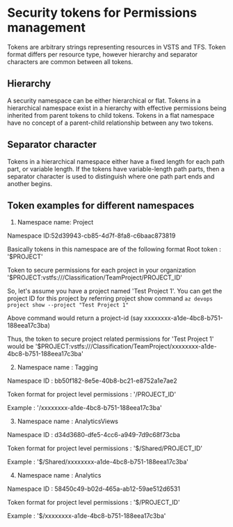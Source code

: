# Security tokens for Permissions management

Tokens are arbitrary strings representing resources in VSTS and TFS. Token format differs per resource type, however hierarchy and separator characters are common between all tokens.

## Hierarchy

A security namespace can be either hierarchical or flat.
Tokens in a hierarchical namespace exist in a hierarchy with effective permissions being inherited from parent tokens to child tokens.
Tokens in a flat namespace have no concept of a parent-child relationship between any two tokens.

## Separator character

Tokens in a hierarchical namespace either have a fixed length for each path part, or variable length.
If the tokens have variable-length path parts, then a separator character is used to distinguish where one path part ends and another begins.

## Token examples for different namespaces

1. Namespace name: Project

Namespace ID:52d39943-cb85-4d7f-8fa8-c6baac873819

Basically tokens in this namespace are of the following format
 Root token : '$PROJECT'

 Token to secure permissions for each project in your organization
 '$PROJECT:vstfs:///Classification/TeamProject/PROJECT_ID'

 So, let's assume you have a project named 'Test Project 1'.
 You can get the project ID for this project by referring project show command
 `az devops project show --project "Test Project 1"`

 Above command would return a project-id (say xxxxxxxx-a1de-4bc8-b751-188eea17c3ba)

 Thus, the token to secure project related permissions for 'Test Project 1' would be
  '$PROJECT:vstfs:///Classification/TeamProject/xxxxxxxx-a1de-4bc8-b751-188eea17c3ba'

2. Namespace name : Tagging

  Namespace ID : bb50f182-8e5e-40b8-bc21-e8752a1e7ae2

  Token format for project level permissions : '/PROJECT_ID'

  Example : '/xxxxxxxx-a1de-4bc8-b751-188eea17c3ba'

3. Namespace name : AnalyticsViews

  Namespace ID : d34d3680-dfe5-4cc6-a949-7d9c68f73cba

  Token format for project level permissions : '$/Shared/PROJECT_ID'

  Example : '$/Shared/xxxxxxxx-a1de-4bc8-b751-188eea17c3ba'

4. Namespace name : Analytics  

  Namespace ID : 58450c49-b02d-465a-ab12-59ae512d6531

  Token format for project level permissions : '$/PROJECT_ID'

  Example : '$/xxxxxxxx-a1de-4bc8-b751-188eea17c3ba'
